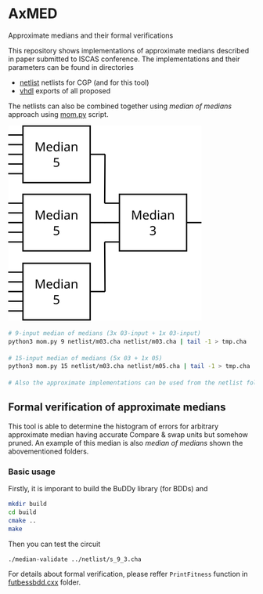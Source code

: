 # AxMED
Approximate medians and their formal verifications

This repository shows implementations of approximate medians described in paper submitted to ISCAS conference. The implementations and their parameters can be found in directories
*  [netlist](netlist) netlists for CGP (and for this tool)
*  [vhdl](VHDL) exports of all proposed 

The netlists can also be combined together using _median of medians_ approach using [mom.py](mom.py) script.

![median of medians](img/mom.png)

```bash
# 9-input median of medians (3x 03-input + 1x 03-input)
python3 mom.py 9 netlist/m03.cha netlist/m03.cha | tail -1 > tmp.cha

# 15-input median of medians (5x 03 + 1x 05)
python3 mom.py 15 netlist/m03.cha netlist/m05.cha | tail -1 > tmp.cha

# Also the approximate implementations can be used from the netlist folder
```


## Formal verification of approximate medians
This tool is able to determine the histogram of errors for arbitrary approximate median having accurate Compare & swap units but somehow pruned. An example of this median is also _median of medians_ shown the abovementioned folders. 

### Basic usage
Firstly, it is imporant to build the BuDDy library (for BDDs) and 
```sh
mkdir build
cd build
cmake ..
make
```

Then you can test the circuit
```
./median-validate ../netlist/s_9_3.cha
```

For details about formal verification, please reffer `PrintFitness` function in [futbessbdd.cxx](src/fitnessbdd.cxx) folder.
